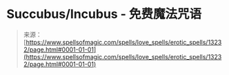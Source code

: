 <!--yml

分类：未分类

日期：2024年06月12日 18:51:36

-->

# Succubus/Incubus - 免费魔法咒语

> 来源：[https://www.spellsofmagic.com/spells/love_spells/erotic_spells/13232/page.html#0001-01-01](https://www.spellsofmagic.com/spells/love_spells/erotic_spells/13232/page.html#0001-01-01)
